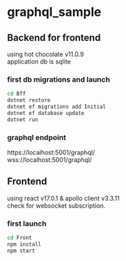 # graphql_sample

## Backend for frontend
using hot chocolate v11.0.9  
application db is sqlite  

### first db migrations and launch
```bash
cd Bff
dotnet restore  
dotnet ef migrations add Initial  
dotnet ef database update  
dotnet run 
```

### graphql endpoint
https://localhost:5001/graphql/  
wss://localhost:5001/graphql/  

## Frontend
using react v17.0.1 & apollo client v3.3.11  
check for websocket subscription.  

### first launch
```bash
cd Front
npm install
npm start
```
